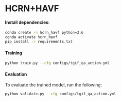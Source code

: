 # HCRN+HAVF

#### Install dependencies:
```bash
conda create -n hcrn_havf python=3.6
conda activate hcrn_havf
pip install -r requirements.txt
```      
#### Training
```bash
python train.py --cfg configs/tgif_qa_action.yml
```
#### Evaluation
To evaluate the trained model, run the following:
```bash
python validate.py --cfg configs/tgif_qa_action.yml
```
